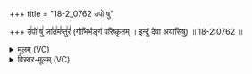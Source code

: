 +++
title = "18-2_0762 उपो षु"

+++
उ꣢पो꣣ षु꣢ जा꣣त꣢म꣣प्तु꣢रं꣣ (गोभिर्भङ्गं परिष्कृतम् । इन्दुं देवा अयासिषु) ॥ 18-2:0762 ॥

<details><summary>मूलम् (VC)</summary>

उ꣢पो꣣ षु꣢ जा꣣त꣢म꣣प्तु꣢रं꣣ गोभिर्भङ्गं परिष्कृतम् । इन्दुं देवा अयासिषुः ॥७६२॥
</details>

<details><summary>विस्वर-मूलम् (VC)</summary>

उपो षु जातमप्तुरं गोभिर्भङ्गं परिष्कृतम् । इन्दुं देवा अयासिषुः ॥७६२॥
</details>